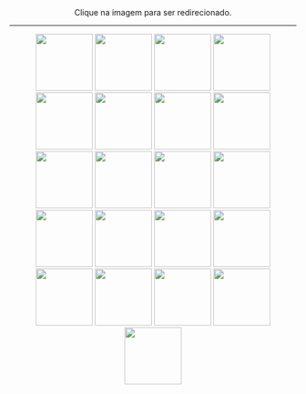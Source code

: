 <div align="center">Clique na imagem para ser redirecionado.</div>

---

<div align="center">

<img src="https://lffg.github.io/svg/ajudeiros.svg" height="100px" width="100px" />

<img src="https://lffg.github.io/svg/clock.svg" height="100px" width="100px" />

<img src="https://lffg.github.io/svg/clock-2.svg" height="100px" width="100px" />

<img src="https://lffg.github.io/svg/cog.svg" height="100px" width="100px" />

<img src="https://lffg.github.io/svg/download.svg" height="100px" width="100px" />

<img src="https://lffg.github.io/svg/earth.svg" height="100px" width="100px" />

<img src="https://lffg.github.io/svg/eye.svg" height="100px" width="100px" />

<img src="https://lffg.github.io/svg/flag.svg" height="100px" width="100px" />

<img src="https://lffg.github.io/svg/flag-2.svg" height="100px" width="100px" />

<img src="https://lffg.github.io/svg/flag-3.svg" height="100px" width="100px" />

<img src="https://lffg.github.io/svg/folder.svg" height="100px" width="100px" />

<img src="https://lffg.github.io/svg/info-card.svg" height="100px" width="100px" />

<img src="https://lffg.github.io/svg/layers.svg" height="100px" width="100px" />

<img src="https://lffg.github.io/svg/link.svg" height="100px" width="100px" />

<img src="https://lffg.github.io/svg/ajudeiros.svg" height="100px" width="100px" />

<img src="https://lffg.github.io/svg/ajudeiros.svg" height="100px" width="100px" />

<img src="https://lffg.github.io/svg/ajudeiros.svg" height="100px" width="100px" />

<img src="https://lffg.github.io/svg/ajudeiros.svg" height="100px" width="100px" />

<img src="https://lffg.github.io/svg/ajudeiros.svg" height="100px" width="100px" />

<img src="https://lffg.github.io/svg/ajudeiros.svg" height="100px" width="100px" />

<img src="https://lffg.github.io/svg/ajudeiros.svg" height="100px" width="100px" />

</div>
